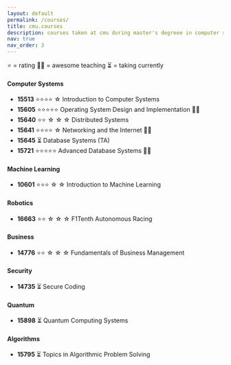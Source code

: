 ```yaml
---
layout: default
permalink: /courses/
title: cmu.courses
description: courses taken at cmu during master's degreee in computer science
nav: true
nav_order: 3
---
```



⭐ = rating 
👨‍🏫 = awesome teaching 
⏳ = taking currently 
#### Computer Systems 
- **15513** ⭐⭐⭐⭐ ☆      Introduction to Computer Systems 
- **15605** ⭐⭐⭐⭐⭐     Operating System Design and Implementation 👨‍🏫
- **15640** ⭐⭐ ☆ ☆ ☆          Distributed Systems 
- **15641** ⭐⭐⭐⭐ ☆         Networking and the Internet 👨‍🏫
- **15645** ⏳         Database Systems (TA)
- **15721** ⭐⭐⭐⭐⭐     Advanced Database Systems 👨‍🏫

#### Machine Learning
- **10601** ⭐⭐⭐ ☆ ☆ Introduction to Machine Learning 

#### Robotics
- **16663** ⭐⭐ ☆ ☆ ☆ F1Tenth Autonomous Racing 

#### Business
- **14776** ⭐⭐ ☆ ☆ ☆ Fundamentals of Business Management 

#### Security
- **14735** ⏳ Secure Coding

#### Quantum 
- **15898** ⏳ Quantum Computing Systems

#### Algorithms 
- **15795** ⏳ Topics in Algorithmic Problem Solving
